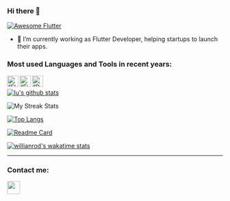 ### Hi there 👋

<a href="https://github.com/Solido/awesome-flutter">
   <img alt="Awesome Flutter" src="https://img.shields.io/badge/Awesome-Flutter-blue.svg?longCache=true&style=flat-square" />
</a>

- 🔭 I’m currently working as Flutter Developer, helping startups to launch their apps.

### Most used Languages and Tools in recent years:
<img align="left" alt=“Flutter” width="26px" src="https://www.vectorlogo.zone/logos/flutterio/flutterio-icon.svg" />
<img align="left" alt=“Firebase” width="26px" src="https://www.vectorlogo.zone/logos/firebase/firebase-icon.svg" />
<img align="left" alt=“Dart” width="26px" src="https://www.vectorlogo.zone/logos/dartlang/dartlang-icon.svg" />

<br/>

[![lu's github stats](https://github-readme-stats.vercel.app/api?username=lutang123&&show_icons=true&count_private=true&theme=dracula)]()

![My Streak Stats](https://github-readme-streak-stats.herokuapp.com/?user=lutang123&theme=dracula)

[![Top Langs](https://github-readme-stats.vercel.app/api/top-langs/?username=lutang123&layout=compact&theme=dracula)]()

[![Readme Card](https://github-readme-stats.vercel.app/api/pin/?username=lutang123&repo=github-readme-stats)](https://github.com/anuraghazra/github-readme-stats)

[![willianrod's wakatime stats](https://github-readme-stats.vercel.app/api/wakatime?username=lutang123layout=compact)](https://github.com/anuraghazra/github-readme-stats)

---

<!-- <a href="https://github.com/lutang123/github-readme-stats">
  <img align="center" src="https://github-readme-stats.vercel.app/api/pin/?username=lutang123&repo=github-readme-stats" />
</a>
<a href="https://github.com/lutang123/convoychat">
  <img align="center" src="https://github-readme-stats.vercel.app/api/pin/?username=lutang123&repo=convoychat" />
</a> -->

### Contact me:

[<img src="https://encrypted-tbn0.gstatic.com/images?q=tbn:ANd9GcTltv4EdpLnEGqyhnxTkt7LbafMXXFcDKOdyw&usqp=CAU" width="30px" height="30px">](https://www.linkedin.com/in/lutang123/)     

